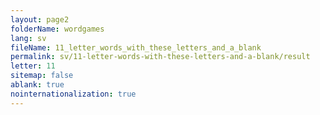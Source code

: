 ```yaml
---
layout: page2
folderName: wordgames
lang: sv
fileName: 11_letter_words_with_these_letters_and_a_blank
permalink: sv/11-letter-words-with-these-letters-and-a-blank/result
letter: 11
sitemap: false
ablank: true
nointernationalization: true
---
```

